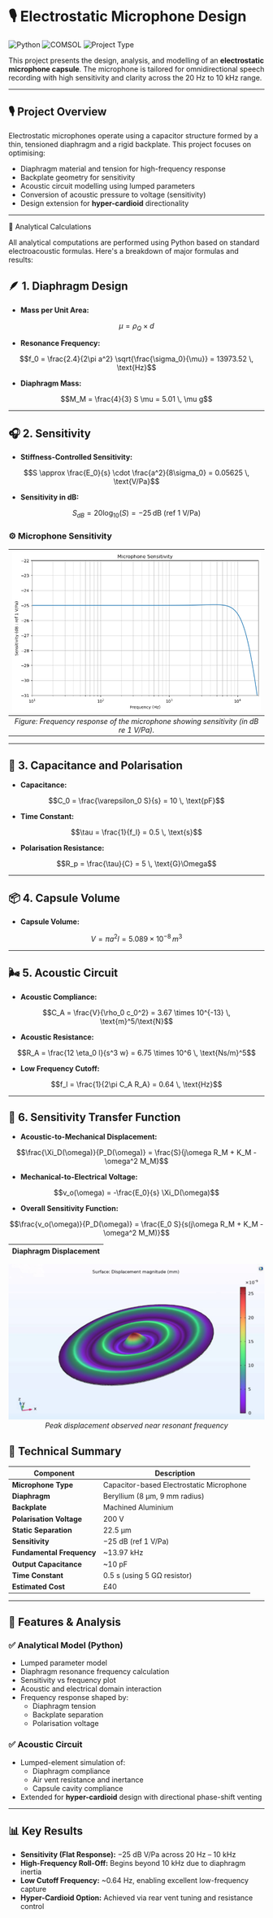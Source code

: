 # 🎙️ Electrostatic Microphone Design

![Python](https://img.shields.io/badge/Code-Python-blue?logo=python)
![COMSOL](https://img.shields.io/badge/Simulation-COMSOL-informational)
![Project Type](https://img.shields.io/badge/Acoustic_Engineering-critical)

This project presents the design, analysis, and modelling of an **electrostatic microphone capsule**. The microphone is tailored for omnidirectional speech recording with high sensitivity and clarity across the 20 Hz to 10 kHz range.

---

## 🎙 Project Overview

Electrostatic microphones operate using a capacitor structure formed by a thin, tensioned diaphragm and a rigid backplate. This project focuses on optimising:

- Diaphragm material and tension for high-frequency response
- Backplate geometry for sensitivity
- Acoustic circuit modelling using lumped parameters
- Conversion of acoustic pressure to voltage (sensitivity)
- Design extension for **hyper-cardioid** directionality

---

🧮 Analytical Calculations

All analytical computations are performed using Python based on standard electroacoustic formulas. Here's a breakdown of major formulas and results:

## 🪶 1. Diaphragm Design

- **Mass per Unit Area:**  
```math
\mu = \rho_Q \times d
```

- **Resonance Frequency:**  
```math
f_0 = \frac{2.4}{2\pi a^2} \sqrt{\frac{\sigma_0}{\mu}} = 13973.52 \, \text{Hz}
```

- **Diaphragm Mass:**  
```math
M_M = \frac{4}{3} S \mu = 5.01 \, \mu g
```

---

## 🎧 2. Sensitivity

- **Stiffness-Controlled Sensitivity:**  
```math
S \approx \frac{E_0}{s} \cdot \frac{a^2}{8\sigma_0} = 0.05625 \, \text{V/Pa}
```

- **Sensitivity in dB:**  
```math
S_{dB} = 20 \log_{10}(S) = -25 \, \text{dB (ref 1 V/Pa)}
```
### ⚙️ Microphone Sensitivity

| ![Real/Imag Impedance](./figures/sensitivity.png) |
|:--:|
| *Figure: Frequency response of the microphone showing sensitivity (in dB re 1 V/Pa).* |

---

## 🧲 3. Capacitance and Polarisation

- **Capacitance:**  
```math
C_0 = \frac{\varepsilon_0 S}{s} = 10 \, \text{pF}
```

- **Time Constant:**  
```math
\tau = \frac{1}{f_l} = 0.5 \, \text{s}
```

- **Polarisation Resistance:**  
```math
R_p = \frac{\tau}{C} = 5 \, \text{G}\Omega
```

---

## 📦 4. Capsule Volume

- **Capsule Volume:**  
```math
V = \pi a^2 l = 5.089 \times 10^{-8} \, m^3
```

---

## 🌬️ 5. Acoustic Circuit

- **Acoustic Compliance:**  
```math
C_A = \frac{V}{\rho_0 c_0^2} = 3.67 \times 10^{-13} \, \text{m}^5/\text{N}
```

- **Acoustic Resistance:**  
```math
R_A = \frac{12 \eta_0 l}{s^3 w} = 6.75 \times 10^6 \, \text{Ns/m}^5
```

- **Low Frequency Cutoff:**  
```math
f_l = \frac{1}{2\pi C_A R_A} = 0.64 \, \text{Hz}
```

---

## 🧮 6. Sensitivity Transfer Function

- **Acoustic-to-Mechanical Displacement:**  
```math
\frac{\Xi_D(\omega)}{P_D(\omega)} = \frac{S}{j\omega R_M + K_M - \omega^2 M_M}
```

- **Mechanical-to-Electrical Voltage:**  
```math
v_o(\omega) = -\frac{E_0}{s} \Xi_D(\omega)
```

- **Overall Sensitivity Function:**  
```math
\frac{v_o(\omega)}{P_D(\omega)} = \frac{E_0 S}{s(j\omega R_M + K_M - \omega^2 M_M)}
```

| Diaphragm Displacement |
|------------------------|
</div>
<p align="center">
  <img src="comsol/diaphragm_displacement.png" />
  <br/><i>Peak displacement observed near resonant frequency</i>
</p>

## 📐 Technical Summary

| Component               | Description                               |
|-------------------------|-------------------------------------------|
| **Microphone Type**     | Capacitor-based Electrostatic Microphone  |
| **Diaphragm**           | Beryllium (8 µm, 9 mm radius)             |
| **Backplate**           | Machined Aluminium                        |
| **Polarisation Voltage**| 200 V                                     |
| **Static Separation**   | 22.5 µm                                   |
| **Sensitivity**         | −25 dB (ref 1 V/Pa)                       |
| **Fundamental Frequency**| ~13.97 kHz                                |
| **Output Capacitance**  | ~10 pF                                    |
| **Time Constant**       | 0.5 s (using 5 GΩ resistor)               |
| **Estimated Cost**      | £40                                       |

---

## 🧮 Features & Analysis

### ✅ Analytical Model (Python)
- Lumped parameter model
- Diaphragm resonance frequency calculation
- Sensitivity vs frequency plot
- Acoustic and electrical domain interaction
- Frequency response shaped by:
  - Diaphragm tension
  - Backplate separation
  - Polarisation voltage

### ✅ Acoustic Circuit
- Lumped-element simulation of:
  - Diaphragm compliance
  - Air vent resistance and inertance
  - Capsule cavity compliance
- Extended for **hyper-cardioid** design with directional phase-shift venting

---

## 📊 Key Results

- **Sensitivity (Flat Response):** −25 dB V/Pa across 20 Hz – 10 kHz
- **High-Frequency Roll-Off:** Begins beyond 10 kHz due to diaphragm inertia
- **Low Cutoff Frequency:** ~0.64 Hz, enabling excellent low-frequency capture
- **Hyper-Cardioid Option:** Achieved via rear vent tuning and resistance control
